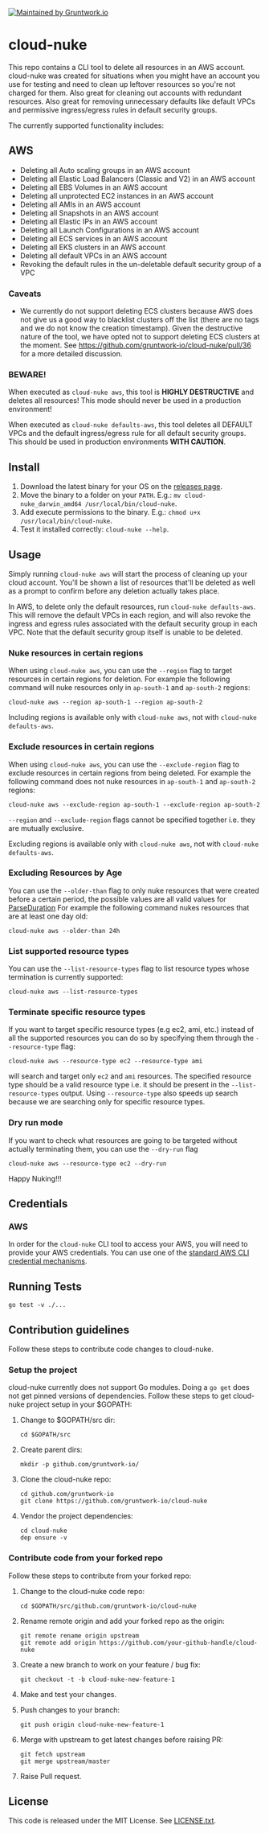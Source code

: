 [![Maintained by Gruntwork.io](https://img.shields.io/badge/maintained%20by-gruntwork.io-%235849a6.svg)](https://gruntwork.io/?ref=repo_cloud_nuke)
# cloud-nuke

This repo contains a CLI tool to delete all resources in an AWS account. cloud-nuke was created for situations when you might have an account you use for testing and need to clean up leftover resources so you're not charged for them. Also great for cleaning out accounts with redundant resources. Also great for removing unnecessary defaults like default VPCs and permissive ingress/egress rules in default security groups.

The currently supported functionality includes:

## AWS

* Deleting all Auto scaling groups in an AWS account
* Deleting all Elastic Load Balancers (Classic and V2) in an AWS account
* Deleting all EBS Volumes in an AWS account
* Deleting all unprotected EC2 instances in an AWS account
* Deleting all AMIs in an AWS account
* Deleting all Snapshots in an AWS account
* Deleting all Elastic IPs in an AWS account
* Deleting all Launch Configurations in an AWS account
* Deleting all ECS services in an AWS account
* Deleting all EKS clusters in an AWS account
* Deleting all default VPCs in an AWS account
* Revoking the default rules in the un-deletable default security group of a VPC

### Caveats

* We currently do not support deleting ECS clusters because AWS
  does not give us a good way to blacklist clusters off the list (there are no
  tags and we do not know the creation timestamp). Given the destructive nature
  of the tool, we have opted not to support deleting ECS clusters at the
  moment. See https://github.com/gruntwork-io/cloud-nuke/pull/36 for a more
  detailed discussion.


### BEWARE!

When executed as `cloud-nuke aws`, this tool is **HIGHLY DESTRUCTIVE** and deletes all resources! This mode should never be used in a production environment!

When executed as `cloud-nuke defaults-aws`, this tool deletes all DEFAULT VPCs and the default ingress/egress rule for all default security groups. This should be used in production environments **WITH CAUTION**.

## Install

1. Download the latest binary for your OS on the [releases page](https://github.com/gruntwork-io/cloud-nuke/releases).
2. Move the binary to a folder on your `PATH`. E.g.: `mv cloud-nuke_darwin_amd64 /usr/local/bin/cloud-nuke`.
3. Add execute permissions to the binary. E.g.: `chmod u+x /usr/local/bin/cloud-nuke`.
4. Test it installed correctly: `cloud-nuke --help`.

## Usage

Simply running `cloud-nuke aws` will start the process of cleaning up your cloud account. You'll be shown a list of resources that'll be deleted as well as a prompt to confirm before any deletion actually takes place.

In AWS, to delete only the default resources, run `cloud-nuke defaults-aws`. This will remove the default VPCs in each region, and will also revoke the ingress and egress rules associated with the default security group in each VPC. Note that the default security group itself is unable to be deleted.

### Nuke resources in certain regions

When using `cloud-nuke aws`, you can use the `--region` flag to target resources in certain regions for deletion. For example the following command will nuke resources only in `ap-south-1` and `ap-south-2` regions:

```shell
cloud-nuke aws --region ap-south-1 --region ap-south-2
```

Including regions is available only with `cloud-nuke aws`, not with `cloud-nuke defaults-aws`.

### Exclude resources in certain regions

When using `cloud-nuke aws`, you can use the `--exclude-region` flag to exclude resources in certain regions from being deleted. For example the following command does not nuke resources in `ap-south-1` and `ap-south-2` regions:

```shell
cloud-nuke aws --exclude-region ap-south-1 --exclude-region ap-south-2
```

```--region``` and ```--exclude-region``` flags cannot be specified together i.e. they are mutually exclusive.

Excluding regions is available only with `cloud-nuke aws`, not with `cloud-nuke defaults-aws`.

### Excluding Resources by Age

You can use the `--older-than` flag to only nuke resources that were created before a certain period, the possible values are all valid values for [ParseDuration](https://golang.org/pkg/time/#ParseDuration) For example the following command nukes resources that are at least one day old:

```shell
cloud-nuke aws --older-than 24h
```

### List supported resource types

You can use the `--list-resource-types` flag to list resource types whose termination is currently supported:

```shell
cloud-nuke aws --list-resource-types
```

### Terminate specific resource types

If you want to target specific resource types (e.g ec2, ami, etc.) instead of all the supported resources you can
do so by specifying them through the `--resource-type` flag:

```shell
cloud-nuke aws --resource-type ec2 --resource-type ami
```

will search and target only `ec2` and `ami` resources. The specified resource type should be a valid resource type
i.e. it should be present in the `--list-resource-types` output. Using `--resource-type` also speeds up search because
we are searching only for specific resource types.

### Dry run mode

If you want to check what resources are going to be targeted without actually terminating them, you can use the
```--dry-run``` flag

```shell
cloud-nuke aws --resource-type ec2 --dry-run
```

Happy Nuking!!!

## Credentials

### AWS

In order for the `cloud-nuke` CLI tool to access your AWS, you will need to provide your AWS credentials. You can use one of the [standard AWS CLI credential mechanisms](http://docs.aws.amazon.com/cli/latest/userguide/cli-chap-getting-started.html).

## Running Tests

```shell
go test -v ./...
```

## Contribution guidelines

Follow these steps to contribute code changes to cloud-nuke.

### Setup the project

cloud-nuke currently does not support Go modules. Doing a ```go get``` does not
get pinned versions of dependencies. Follow these steps to get cloud-nuke project
setup in your $GOPATH:

1. Change to $GOPATH/src dir:

    ```shell
    cd $GOPATH/src
    ```

2. Create parent dirs:

    ```shell
    mkdir -p github.com/gruntwork-io/
    ```

3. Clone the cloud-nuke repo:

    ```shell
    cd github.com/gruntwork-io
    git clone https://github.com/gruntwork-io/cloud-nuke
    ```

4. Vendor the project dependencies:

    ```shell
    cd cloud-nuke
    dep ensure -v
    ```

### Contribute code from your forked repo

Follow these steps to contribute from your forked repo:

1. Change to the cloud-nuke code repo:

    ```shell
    cd $GOPATH/src/github.com/gruntwork-io/cloud-nuke
    ```

2. Rename remote origin and add your forked repo as the origin:

    ```shell
    git remote rename origin upstream
    git remote add origin https://github.com/your-github-handle/cloud-nuke
    ```

3. Create a new branch to work on your feature / bug fix:

    ```shell
    git checkout -t -b cloud-nuke-new-feature-1
    ```

4. Make and test your changes.

5. Push changes to your branch:

    ```shell
    git push origin cloud-nuke-new-feature-1
    ```

6. Merge with upstream to get latest changes before raising PR:

    ```shell
    git fetch upstream
    git merge upstream/master
    ```

7. Raise Pull request.

## License

This code is released under the MIT License. See [LICENSE.txt](/LICENSE.txt).
